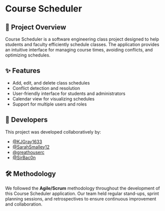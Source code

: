 # Course Scheduler

## 📘 Project Overview

Course Scheduler is a software engineering class project designed to help students and faculty efficiently schedule classes. The application provides an intuitive interface for managing course times, avoiding conflicts, and optimizing schedules.

## ✨ Features

- Add, edit, and delete class schedules
- Conflict detection and resolution
- User-friendly interface for students and administrators
- Calendar view for visualizing schedules
- Support for multiple users and roles

## 👥 Developers

This project was developed collaboratively by:

- [@KJGray1633](https://github.com/KJGray1633)  
- [@SarahSmalley12](https://github.com/SarahSmalley12)  
- [@greathouserc](https://github.com/greathouserc)  
- [@SirBac0n](https://github.com/SirBac0n)

## 🛠️ Methodology

We followed the **Agile/Scrum** methodology throughout the development of this Course Scheduler application. Our team held regular stand-ups, sprint planning sessions, and retrospectives to ensure continuous improvement and collaboration.
